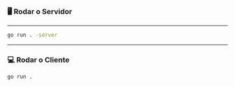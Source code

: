 ### 🖥️ Rodar o Servidor

---


```bash
go run . -server
```

---

### 💻 Rodar o Cliente

```bash
go run .
```
